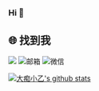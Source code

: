 ### Hi 👋

## 🌐 找到我

![](https://img.shields.io/badge/status-up-brightgreen)
<img alt="邮箱" src="https://img.shields.io/static/v1?label=%E9%82%AE%E7%AE%B1&message=fxbin123@gmail.com&color=3ABFE6&logo=Minutemailer"/></a> <img alt="微信" src="https://img.shields.io/static/v1?label=%E5%BE%AE%E4%BF%A1&message=fxbin123&color=7BB32E&logo=wechat"/>

[![大痴小乙's github stats](https://github-readme-stats.vercel.app/api?username=fxbin&show_icons=true&theme=buefy&repo=github-readme-stats)](https://github.com/fxbin)

<!--
**fxbin/fxbin** is a ✨ _special_ ✨ repository because its `README.md` (this file) appears on your GitHub profile.

Here are some ideas to get you started:

- 🔭 I’m currently working on ...
- 🌱 I’m currently learning ...
- 👯 I’m looking to collaborate on ...
- 🤔 I’m looking for help with ...
- 💬 Ask me about ...
- 📫 How to reach me: ...
- 😄 Pronouns: ...
- ⚡ Fun fact: ...
-->
